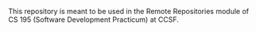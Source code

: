 This repository is meant to be used in the Remote Repositories module of CS 195 (Software Development Practicum) at CCSF.
